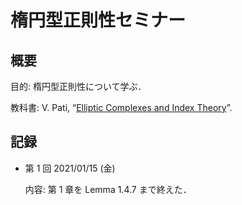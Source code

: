 # 楕円型正則性セミナー

## 概要

目的: 楕円型正則性について学ぶ．

教科書: V. Pati, “[Elliptic Complexes and Index Theory](https://www.isibang.ac.in/~adean/infsys/database/notes/elliptic.pdf)”.

## 記録

* 第 1 回 2021/01/15 (金)

  内容: 第 1 章を Lemma 1.4.7 まで終えた．
